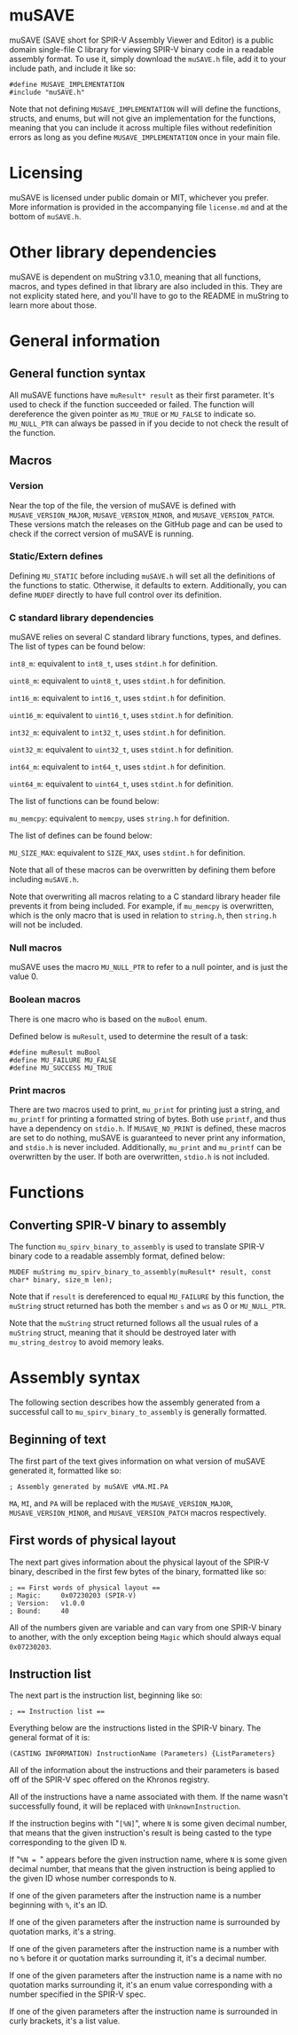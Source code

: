 # muSAVE

muSAVE (SAVE short for SPIR-V Assembly Viewer and Editor) is a public domain single-file C library for viewing SPIR-V binary code in a readable assembly format. To use it, simply download the `muSAVE.h` file, add it to your include path, and include it like so:

```
#define MUSAVE_IMPLEMENTATION
#include "muSAVE.h"
```

Note that not defining `MUSAVE_IMPLEMENTATION` will will define the functions, structs, and enums, but will not give an implementation for the functions, meaning that you can include it across multiple files without redefinition errors as long as you define `MUSAVE_IMPLEMENTATION` once in your main file.

# Licensing

muSAVE is licensed under public domain or MIT, whichever you prefer. More information is provided in the accompanying file `license.md` and at the bottom of `muSAVE.h`.

# Other library dependencies

muSAVE is dependent on muString v3.1.0, meaning that all functions, macros, and types defined in that library are also included in this. They are not explicity stated here, and you'll have to go to the README in muString to learn more about those.

# General information

## General function syntax

All muSAVE functions have `muResult* result` as their first parameter. It's used to check if the function succeeded or failed. The function will dereference the given pointer as `MU_TRUE` or `MU_FALSE` to indicate so. `MU_NULL_PTR` can always be passed in if you decide to not check the result of the function.

## Macros

### Version

Near the top of the file, the version of muSAVE is defined with `MUSAVE_VERSION_MAJOR`, `MUSAVE_VERSION_MINOR`, and `MUSAVE_VERSION_PATCH`. These versions match the releases on the GitHub page and can be used to check if the correct version of muSAVE is running.

### Static/Extern defines

Defining `MU_STATIC` before including `muSAVE.h` will set all the definitions of the functions to static. Otherwise, it defaults to extern. Additionally, you can define `MUDEF` directly to have full control over its definition.

### C standard library dependencies

muSAVE relies on several C standard library functions, types, and defines. The list of types can be found below:

`int8_m`: equivalent to `int8_t`, uses  `stdint.h` for definition.

`uint8_m`: equivalent to `uint8_t`, uses  `stdint.h` for definition.

`int16_m`: equivalent to `int16_t`, uses  `stdint.h` for definition.

`uint16_m`: equivalent to `uint16_t`, uses  `stdint.h` for definition.

`int32_m`: equivalent to `int32_t`, uses  `stdint.h` for definition.

`uint32_m`: equivalent to `uint32_t`, uses  `stdint.h` for definition.

`int64_m`: equivalent to `int64_t`, uses  `stdint.h` for definition.

`uint64_m`: equivalent to `uint64_t`, uses  `stdint.h` for definition.

The list of functions can be found below:

`mu_memcpy`: equivalent to `memcpy`, uses `string.h` for definition.

The list of defines can be found below:

`MU_SIZE_MAX`: equivalent to `SIZE_MAX`, uses `stdint.h` for definition.

Note that all of these macros can be overwritten by defining them before including `muSAVE.h`.

Note that overwriting all macros relating to a C standard library header file prevents it from being included. For example, if `mu_memcpy` is overwritten, which is the only macro that is used in relation to `string.h`, then `string.h` will not be included.

### Null macros

muSAVE uses the macro `MU_NULL_PTR` to refer to a null pointer, and is just the value 0.

### Boolean macros

There is one macro who is based on the `muBool` enum.

Defined below is `muResult`, used to determine the result of a task:

```
#define muResult muBool
#define MU_FAILURE MU_FALSE
#define MU_SUCCESS MU_TRUE
```

### Print macros

There are two macros used to print, `mu_print` for printing just a string, and `mu_printf` for printing a formatted string of bytes. Both use `printf`, and thus have a dependency on `stdio.h`. If `MUSAVE_NO_PRINT` is defined, these macros are set to do nothing, muSAVE is guaranteed to never print any information, and `stdio.h` is never included. Additionally, `mu_print` and `mu_printf` can be overwritten by the user. If both are overwritten, `stdio.h` is not included.

# Functions

## Converting SPIR-V binary to assembly

The function `mu_spirv_binary_to_assembly` is used to translate SPIR-V binary code to a readable assembly format, defined below:

```
MUDEF muString mu_spirv_binary_to_assembly(muResult* result, const char* binary, size_m len);
```

Note that if `result` is dereferenced to equal `MU_FAILURE` by this function, the `muString` struct returned has both the member `s` and `ws` as 0 or `MU_NULL_PTR`.

Note that the `muString` struct returned follows all the usual rules of a `muString` struct, meaning that it should be destroyed later with `mu_string_destroy` to avoid memory leaks.

# Assembly syntax

The following section describes how the assembly generated from a successful call to `mu_spirv_binary_to_assembly` is generally formatted.

## Beginning of text

The first part of the text gives information on what version of muSAVE generated it, formatted like so:

```
; Assembly generated by muSAVE vMA.MI.PA
```

`MA`, `MI`, and `PA` will be replaced with the `MUSAVE_VERSION_MAJOR`, `MUSAVE_VERSION_MINOR`, and `MUSAVE_VERSION_PATCH` macros respectively.

## First words of physical layout

The next part gives information about the physical layout of the SPIR-V binary, described in the first few bytes of the binary, formatted like so:

```
; == First words of physical layout ==
; Magic:     0x07230203 (SPIR-V)
; Version:   v1.0.0
; Bound:     40
```

All of the numbers given are variable and can vary from one SPIR-V binary to another, with the only exception being `Magic` which should always equal `0x07230203`.

## Instruction list

The next part is the instruction list, beginning like so:

```
; == Instruction list ==
```

Everything below are the instructions listed in the SPIR-V binary. The general format of it is:

```
(CASTING INFORMATION) InstructionName (Parameters) {ListParameters}
```

All of the information about the instructions and their parameters is based off of the SPIR-V spec offered on the Khronos registry.

All of the instructions have a name associated with them. If the name wasn't successfully found, it will be replaced with `UnknownInstruction`.

If the instruction begins with "`[%N]`", where `N` is some given decimal number, that means that the given instruction's result is being casted to the type corresponding to the given ID `N`.

If "`%N = `" appears before the given instruction name, where `N` is some given decimal number, that means that the given instruction is being applied to the given ID whose number corresponds to `N`.

If one of the given parameters after the instruction name is a number beginning with `%`, it's an ID.

If one of the given parameters after the instruction name is surrounded by quotation marks, it's a string.

If one of the given parameters after the instruction name is a number with no `%` before it or quotation marks surrounding it, it's a decimal number.

If one of the given parameters after the instruction name is a name with no quotation marks surrounding it, it's an enum value corresponding with a number specified in the SPIR-V spec.

If one of the given parameters after the instruction name is surrounded in curly brackets, it's a list value.

